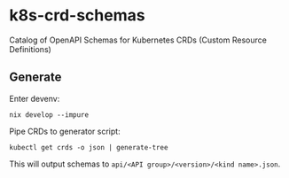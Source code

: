 # k8s-crd-schemas

Catalog of OpenAPI Schemas for Kubernetes CRDs (Custom Resource Definitions)

## Generate

Enter devenv:

```shell
nix develop --impure
```

Pipe CRDs to generator script:

```shell
kubectl get crds -o json | generate-tree
```

This will output schemas to `api/<API group>/<version>/<kind name>.json`.
